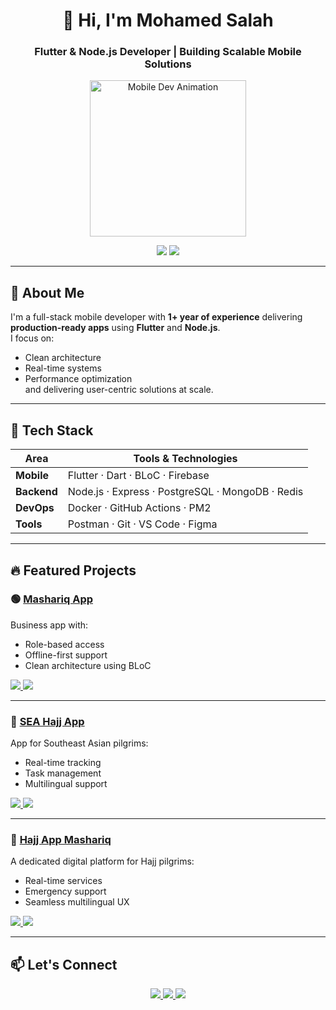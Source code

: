 <h1 align="center">👋 Hi, I'm Mohamed Salah</h1>
<h3 align="center">Flutter & Node.js Developer | Building Scalable Mobile Solutions</h3>

<p align="center">
  <img src="https://media.giphy.com/media/QNFhOolVeCzPQ2Mx85/giphy.gif" width="250" alt="Mobile Dev Animation" />
</p>

<div align="center">
  <img src="https://komarev.com/ghpvc/?username=1m0hamedsalah&label=Profile%20views&color=0e75b6&style=flat" />
  <a href="https://github.com/1m0hamedsalah?tab=followers">
    <img src="https://img.shields.io/github/followers/1m0hamedsalah?label=Follow&style=social" />
  </a>
</div>

---

## 🚀 About Me

I'm a full-stack mobile developer with **1+ year of experience** delivering **production-ready apps** using **Flutter** and **Node.js**.  
I focus on:
- Clean architecture  
- Real-time systems  
- Performance optimization  
and delivering user-centric solutions at scale.

---

## 🧰 Tech Stack

| Area         | Tools & Technologies                                         |
|--------------|--------------------------------------------------------------|
| **Mobile**   | Flutter · Dart · BLoC · Firebase                             |
| **Backend**  | Node.js · Express · PostgreSQL · MongoDB · Redis             |
| **DevOps**   | Docker · GitHub Actions · PM2                                |
| **Tools**    | Postman · Git · VS Code · Figma                              |

---

## 🔥 Featured Projects

### 🟢 [Mashariq App](https://play.google.com/store/apps/details?id=sa.com.mashariq.app)
Business app with:
- Role-based access  
- Offline-first support  
- Clean architecture using BLoC

<div align="left">
  <a href="https://play.google.com/store/apps/details?id=sa.com.mashariq.app">
    <img src="https://img.shields.io/badge/Google_Play-3DDC84?style=for-the-badge&logo=google-play&logoColor=white" />
  </a>
  <a href="https://apps.apple.com/eg/app/mashariq-%D9%85%D8%B4%D8%A7%D8%B1%D9%82/id6505114922">
    <img src="https://img.shields.io/badge/App_Store-0A84FF?style=for-the-badge&logo=apple&logoColor=white" />
  </a>
</div>

---

### 🕋 [SEA Hajj App](https://play.google.com/store/apps/details?id=com.example.hajjapp)
App for Southeast Asian pilgrims:
- Real-time tracking  
- Task management  
- Multilingual support

<div align="left">
  <a href="https://play.google.com/store/apps/details?id=com.example.hajjapp">
    <img src="https://img.shields.io/badge/Google_Play-3DDC84?style=for-the-badge&logo=google-play&logoColor=white" />
  </a>
  <a href="https://apps.apple.com/app/idXXXXXXXXX">
    <img src="https://img.shields.io/badge/App_Store-0A84FF?style=for-the-badge&logo=apple&logoColor=white" />
  </a>
</div>

---

### 🕌 [Hajj App Mashariq](https://play.google.com/store/apps/details?id=sa.mashariq.hajj.app)
A dedicated digital platform for Hajj pilgrims:
- Real-time services  
- Emergency support  
- Seamless multilingual UX

<div align="left">
  <a href="https://play.google.com/store/apps/details?id=sa.mashariq.hajj.app">
    <img src="https://img.shields.io/badge/Google_Play-3DDC84?style=for-the-badge&logo=google-play&logoColor=white" />
  </a>
  <a href="https://apps.apple.com/eg/app/hajj-app-mashariq/id6746386231">
    <img src="https://img.shields.io/badge/App_Store-0A84FF?style=for-the-badge&logo=apple&logoColor=white" />
  </a>
</div>

---

## 📫 Let's Connect

<p align="center">
  <a href="mailto:mohamedsalah.xv80@gmail.com">
    <img src="https://img.shields.io/badge/Gmail-D14836?style=for-the-badge&logo=gmail&logoColor=white" />
  </a>
  <a href="https://www.linkedin.com/in/mohamed-salah-9804a2247/">
    <img src="https://img.shields.io/badge/LinkedIn-0077B5?style=for-the-badge&logo=linkedin&logoColor=white" />
  </a>
  <a href="https://github.com/1m0hamedsalah">
    <img src="https://img.shields.io/badge/GitHub-171515?style=for-the-badge&logo=github&logoColor=white" />
  </a>
</p>
